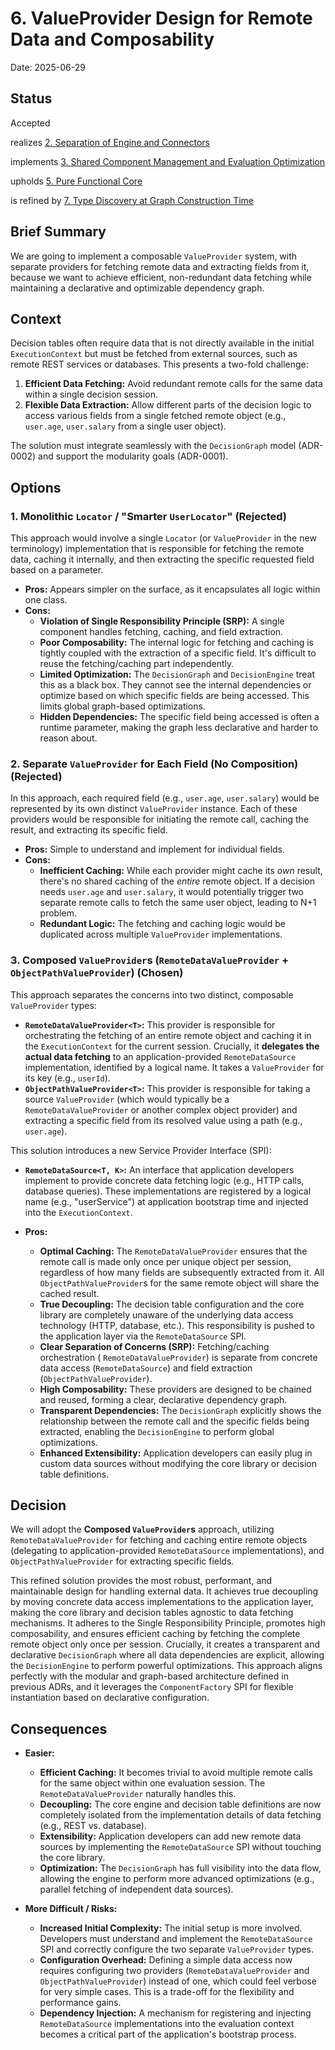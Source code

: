 # 6. ValueProvider Design for Remote Data and Composability

Date: 2025-06-29

## Status

Accepted

realizes [2. Separation of Engine and Connectors](0002-separation-of-engine-and-connectors.md)

implements [3. Shared Component Management and Evaluation Optimization](0003-shared-component-management-and-evaluation-optimization.md)

upholds [5. Pure Functional Core](0005-pure-functional-core.md)

is refined by [7. Type Discovery at Graph Construction Time](0007-type-discovery-at-graph-construction-time.md)

## Brief Summary

We are going to implement a composable `ValueProvider` system, with separate providers for fetching
remote data and extracting fields from it, because we want to achieve efficient, non-redundant data
fetching while maintaining a declarative and optimizable dependency graph.

## Context

Decision tables often require data that is not directly available in the initial
`ExecutionContext` but must be fetched from external sources, such as remote
REST services or databases. This presents a two-fold challenge:

1. **Efficient Data Fetching:** Avoid redundant remote calls for the same data within a single
   decision session.
2. **Flexible Data Extraction:** Allow different parts of the decision logic to access various
   fields from a single fetched remote object (e.g., `user.age`, `user.salary` from a single user
   object).

The solution must integrate seamlessly with the `DecisionGraph` model (ADR-0002) and support the
modularity goals (ADR-0001).

## Options

### 1. Monolithic `Locator` / "Smarter `UserLocator`" (Rejected)

This approach would involve a single `Locator` (or `ValueProvider` in the new terminology)
implementation that is responsible for fetching the remote data, caching it internally, and then
extracting the specific requested field based on a parameter.

* **Pros:** Appears simpler on the surface, as it encapsulates all logic within one class.
* **Cons:**
    * **Violation of Single Responsibility Principle (SRP):** A single component handles fetching,
      caching, and field extraction.
    * **Poor Composability:** The internal logic for fetching and caching is tightly coupled with
      the extraction of a specific field. It's difficult to reuse the fetching/caching part
      independently.
    * **Limited Optimization:** The `DecisionGraph` and `DecisionEngine` treat this as a black box.
      They cannot see the internal dependencies or optimize based on which specific fields are being
      accessed. This limits global graph-based optimizations.
    * **Hidden Dependencies:** The specific field being accessed is often a runtime parameter,
      making the graph less declarative and harder to reason about.

### 2. Separate `ValueProvider` for Each Field (No Composition) (Rejected)

In this approach, each required field (e.g., `user.age`, `user.salary`) would be represented by its
own distinct `ValueProvider` instance. Each of these providers would be responsible for initiating
the remote call, caching the result, and extracting its specific field.

* **Pros:** Simple to understand and implement for individual fields.
* **Cons:**
    * **Inefficient Caching:** While each provider might cache its *own* result, there's no shared
      caching of the *entire* remote object. If a decision needs `user.age` and `user.salary`, it
      would potentially trigger two separate remote calls to fetch the same user object, leading to
      N+1 problem.
    * **Redundant Logic:** The fetching and caching logic would be duplicated across multiple
      `ValueProvider` implementations.

### 3. Composed `ValueProvider`s (`RemoteDataValueProvider` + `ObjectPathValueProvider`) (Chosen)

This approach separates the concerns into two distinct, composable `ValueProvider` types:

* **`RemoteDataValueProvider<T>`:** This provider is responsible for orchestrating the fetching of
  an entire remote object and caching it in the `ExecutionContext` for the current session.
  Crucially, it **delegates the actual data fetching** to an application-provided `RemoteDataSource`
  implementation, identified by a logical name. It takes a `ValueProvider` for its key (e.g.,
  `userId`).
* **`ObjectPathValueProvider<T>`:** This provider is responsible for taking a source
  `ValueProvider` (which would typically be a `RemoteDataValueProvider` or another complex object
  provider) and extracting a specific field from its resolved value using a path (e.g., `user.age`).

This solution introduces a new Service Provider Interface (SPI):

* **`RemoteDataSource<T, K>`:** An interface that application developers implement to provide
  concrete data fetching logic (e.g., HTTP calls, database queries). These implementations are
  registered by a logical name (e.g., "userService") at application bootstrap time and injected into
  the `ExecutionContext`.

* **Pros:**
    * **Optimal Caching:** The `RemoteDataValueProvider` ensures that the remote call is made only
      once per unique object per session, regardless of how many fields are subsequently extracted
      from it. All `ObjectPathValueProvider`s for the same remote object will share the cached
      result.
    * **True Decoupling:** The decision table configuration and the core library are completely
      unaware of the underlying data access technology (HTTP, database, etc.). This responsibility
      is pushed to the application layer via the `RemoteDataSource` SPI.
    * **Clear Separation of Concerns (SRP):** Fetching/caching orchestration (
      `RemoteDataValueProvider`) is separate from concrete data access (`RemoteDataSource`) and
      field extraction (`ObjectPathValueProvider`).
    * **High Composability:** These providers are designed to be chained and reused, forming a
      clear, declarative dependency graph.
    * **Transparent Dependencies:** The `DecisionGraph` explicitly shows the relationship between
      the remote call and the specific fields being extracted, enabling the `DecisionEngine` to
      perform global optimizations.
    * **Enhanced Extensibility:** Application developers can easily plug in custom data sources
      without modifying the core library or decision table definitions.

## Decision

We will adopt the **Composed `ValueProvider`s** approach, utilizing `RemoteDataValueProvider` for
fetching and caching entire remote objects (delegating to application-provided `RemoteDataSource`
implementations), and `ObjectPathValueProvider` for extracting specific fields.

This refined solution provides the most robust, performant, and maintainable design for handling
external data. It achieves true decoupling by moving concrete data access implementations to the
application layer, making the core library and decision tables agnostic to data fetching mechanisms.
It adheres to the Single Responsibility Principle, promotes high composability, and ensures
efficient caching by fetching the complete remote object only once per session. Crucially, it
creates a transparent and declarative `DecisionGraph` where all data dependencies are explicit,
allowing the `DecisionEngine` to perform powerful optimizations. This approach aligns perfectly with
the modular and graph-based architecture defined in previous ADRs, and it leverages the
`ComponentFactory` SPI for flexible instantiation based on declarative configuration.

## Consequences

* **Easier:**
    * **Efficient Caching:** It becomes trivial to avoid multiple remote calls for the same object
      within one evaluation session. The `RemoteDataValueProvider` naturally handles this.
    * **Decoupling:** The core engine and decision table definitions are now completely isolated
      from the implementation details of data fetching (e.g., REST vs. database).
    * **Extensibility:** Application developers can add new remote data sources by implementing the
      `RemoteDataSource` SPI without touching the core library.
    * **Optimization:** The `DecisionGraph` has full visibility into the data flow, allowing the
      engine to perform more advanced optimizations (e.g., parallel fetching of independent data
      sources).

* **More Difficult / Risks:**
    * **Increased Initial Complexity:** The initial setup is more involved. Developers must
      understand and implement the `RemoteDataSource` SPI and correctly configure the two separate
      `ValueProvider` types.
    * **Configuration Overhead:** Defining a simple data access now requires configuring two
      providers (`RemoteDataValueProvider` and `ObjectPathValueProvider`) instead of one, which
      could feel verbose for very simple cases. This is a trade-off for the flexibility and
      performance gains.
    * **Dependency Injection:** A mechanism for registering and injecting `RemoteDataSource`
      implementations into the evaluation context becomes a critical part of the application's
      bootstrap process.

